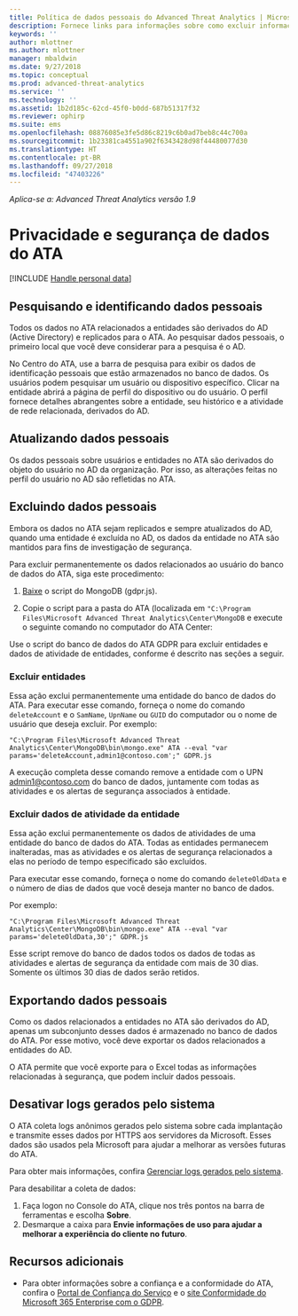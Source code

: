 ```yaml
---
title: Política de dados pessoais do Advanced Threat Analytics | Microsoft Docs
description: Fornece links para informações sobre como excluir informações particulares e dados pessoais do ATA.
keywords: ''
author: mlottner
ms.author: mlottner
manager: mbaldwin
ms.date: 9/27/2018
ms.topic: conceptual
ms.prod: advanced-threat-analytics
ms.service: ''
ms.technology: ''
ms.assetid: 1b2d185c-62cd-45f0-b0dd-687b51317f32
ms.reviewer: ophirp
ms.suite: ems
ms.openlocfilehash: 08876085e3fe5d86c8219c6b0ad7beb8c44c700a
ms.sourcegitcommit: 1b23381ca4551a902f6343428d98f44480077d30
ms.translationtype: HT
ms.contentlocale: pt-BR
ms.lasthandoff: 09/27/2018
ms.locfileid: "47403226"
---
```

*Aplica-se a: Advanced Threat Analytics versão 1.9*

# <a name="ata-data-security-and-privacy"></a>Privacidade e segurança de dados do ATA

[!INCLUDE [Handle personal data](../includes/gdpr-intro-sentence.md)]

## <a name="searching-for-and-identifying-personal-data"></a>Pesquisando e identificando dados pessoais 

Todos os dados no ATA relacionados a entidades são derivados do AD (Active Directory) e replicados para o ATA. Ao pesquisar dados pessoais, o primeiro local que você deve considerar para a pesquisa é o AD. 

No Centro do ATA, use a barra de pesquisa para exibir os dados de identificação pessoais que estão armazenados no banco de dados. Os usuários podem pesquisar um usuário ou dispositivo específico. Clicar na entidade abrirá a página de perfil do dispositivo ou do usuário. O perfil fornece detalhes abrangentes sobre a entidade, seu histórico e a atividade de rede relacionada, derivados do AD. 

## <a name="updating-personal-data"></a>Atualizando dados pessoais 

Os dados pessoais sobre usuários e entidades no ATA são derivados do objeto do usuário no AD da organização. Por isso, as alterações feitas no perfil do usuário no AD são refletidas no ATA. 

## <a name="deleting-personal-data"></a>Excluindo dados pessoais 

Embora os dados no ATA sejam replicados e sempre atualizados do AD, quando uma entidade é excluída no AD, os dados da entidade no ATA são mantidos para fins de investigação de segurança. 

Para excluir permanentemente os dados relacionados ao usuário do banco de dados do ATA, siga este procedimento: 

1. [Baixe](https://aka.ms/ata-gdpr-script) o script do MongoDB (gdpr.js).  

2. Copie o script para a pasta do ATA (localizada em `"C:\Program Files\Microsoft Advanced Threat Analytics\Center\MongoDB` e execute o seguinte comando no computador do ATA Center: 

Use o script do banco de dados do ATA GDPR para excluir entidades e dados de atividade de entidades, conforme é descrito nas seções a seguir.

### <a name="delete-entities"></a>Excluir entidades

Essa ação exclui permanentemente uma entidade do banco de dados do ATA. Para executar esse comando, forneça o nome do comando `deleteAccount` e o `SamName`, `UpnName` ou `GUID` do computador ou o nome de usuário que deseja excluir. Por exemplo: 

`"C:\Program Files\Microsoft Advanced Threat Analytics\Center\MongoDB\bin\mongo.exe" ATA --eval "var params='deleteAccount,admin1@contoso.com';" GDPR.js`

A execução completa desse comando remove a entidade com o UPN admin1@contoso.com do banco de dados, juntamente com todas as atividades e os alertas de segurança associados à entidade. 

### <a name="delete-entity-activity-data"></a>Excluir dados de atividade da entidade

Essa ação exclui permanentemente os dados de atividades de uma entidade do banco de dados do ATA. Todas as entidades permanecem inalteradas, mas as atividades e os alertas de segurança relacionados a elas no período de tempo especificado são excluídos. 

Para executar esse comando, forneça o nome do comando `deleteOldData` e o número de dias de dados que você deseja manter no banco de dados. 

Por exemplo: 

`"C:\Program Files\Microsoft Advanced Threat Analytics\Center\MongoDB\bin\mongo.exe" ATA --eval "var params='deleteOldData,30';" GDPR.js`

Esse script remove do banco de dados todos os dados de todas as atividades e alertas de segurança da entidade com mais de 30 dias. Somente os últimos 30 dias de dados serão retidos.

## <a name="exporting-personal-data"></a>Exportando dados pessoais 

Como os dados relacionados a entidades no ATA são derivados do AD, apenas um subconjunto desses dados é armazenado no banco de dados do ATA. Por esse motivo, você deve exportar os dados relacionados a entidades do AD. 

O ATA permite que você exporte para o Excel todas as informações relacionadas à segurança, que podem incluir dados pessoais. 

 
## <a name="opt-out-of-system-generated-logs"></a>Desativar logs gerados pelo sistema 

O ATA coleta logs anônimos gerados pelo sistema sobre cada implantação e transmite esses dados por HTTPS aos servidores da Microsoft. Esses dados são usados pela Microsoft para ajudar a melhorar as versões futuras do ATA. 

Para obter mais informações, confira [Gerenciar logs gerados pelo sistema](manage-telemetry-settings.md).

Para desabilitar a coleta de dados:

1. Faça logon no Console do ATA, clique nos três pontos na barra de ferramentas e escolha **Sobre**. 
2. Desmarque a caixa para **Envie informações de uso para ajudar a melhorar a experiência do cliente no futuro**. 

## <a name="additional-resources"></a>Recursos adicionais

- Para obter informações sobre a confiança e a conformidade do ATA, confira o [Portal de Confiança do Serviço](https://servicetrust.microsoft.com/ViewPage/GDPRGetStarted) e o [site Conformidade do Microsoft 365 Enterprise com o GDPR](https://docs.microsoft.com/microsoft-365/compliance/compliance-solutions-overview).
